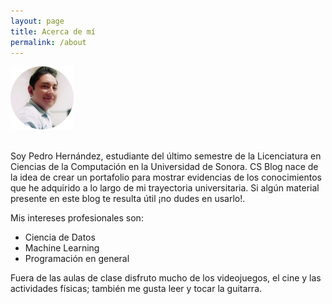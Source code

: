 ```yaml
---
layout: page
title: Acerca de mí
permalink: /about
---
```


<div class="container text-center">
    <span><img src="assets/images/yo.png" width="20%" height="20%"></span>
</div>
<br>

Soy Pedro Hernández, estudiante del último semestre de la Licenciatura en Ciencias de la Computación en la Universidad de Sonora. CS Blog
nace de la idea de crear un portafolio para mostrar evidencias de los conocimientos que he adquirido a lo largo de mi trayectoria universitaria. Si
algún material presente en este blog te resulta útil ¡no dudes en usarlo!.

Mis intereses profesionales son:

* Ciencia de Datos
* Machine Learning
* Programación en general

Fuera de las aulas de clase disfruto mucho de los videojuegos, el cine y las actividades físicas; también me gusta leer y tocar la guitarra.


<!--
<p class="mb-5"><img class="shadow-lg" src="{{site.baseurl}}/assets/images/mediumish-jekyll-template.png" alt="jekyll template mediumish" /></p>
<h4>Documentation</h4>

<p>Please, read the docs <a href="https://bootstrapstarter.com/bootstrap-templates/template-mediumish-bootstrap-jekyll/">here</a>.</p>

<h4>Questions or bug reports?</h4>

<p>Head over to our <a href="https://github.com/wowthemesnet/mediumish-theme-jekyll">Github repository</a>!</p>

</div>

<div class="col-md-4">

<div class="sticky-top sticky-top-80">
<h5>Buy me a coffee</h5>

<p>Thank you for your support! Your donation helps me to maintain and improve <a target="_blank" href="https://github.com/wowthemesnet/mediumish-theme-jekyll">Mediumish <i class="fab fa-github"></i></a>.</p>

<a target="_blank" href="https://www.wowthemes.net/donate/" class="btn btn-danger">Buy me a coffee</a> <a target="_blank" href="https://bootstrapstarter.com/bootstrap-templates/template-mediumish-bootstrap-jekyll/" class="btn btn-warning">Documentation</a>

</div>
</div>
</div>
-->

